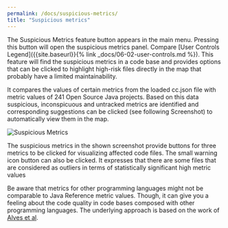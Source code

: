 ```yaml
---
permalink: /docs/suspicious-metrics/
title: "Suspicious metrics"
---
```

The Suspicious Metrics feature button appears in the main menu. Pressing this button will open the suspicious metrics panel.
Compare [User Controls Legend]({{site.baseurl}}{% link _docs/06-02-user-controls.md %}).
This feature will find the suspicious metrics in a code base and provides options that can be clicked to highlight high-risk files directly in the map that probably have a limited maintainability.

It compares the values of certain metrics from the loaded cc.json file with metric values of 241 Open Source Java projects.
Based on this data suspicious, inconspicuous and untracked metrics are identified and corresponding suggestions can be clicked (see following Screenshot) to automatically view them in the map.

![Suspicious Metrics]({{site.baseurl}}/assets/images/docs/how-to/suspicious-metrics.PNG)

The suspicious metrics in the shown screenshot provide buttons for three metrics to be clicked for visualizing affected code files.
The small warning icon button can also be clicked. It expresses that there are some files that are considered as outliers in terms of statistically significant high metric values

Be aware that metrics for other programming languages might not be comparable to Java Reference metric values.
Though, it can give you a feeling about the code quality in code bases composed with other programming languages.
The underlying approach is based on the work of [Alves et al](https://ieeexplore.ieee.org/abstract/document/5609747).
